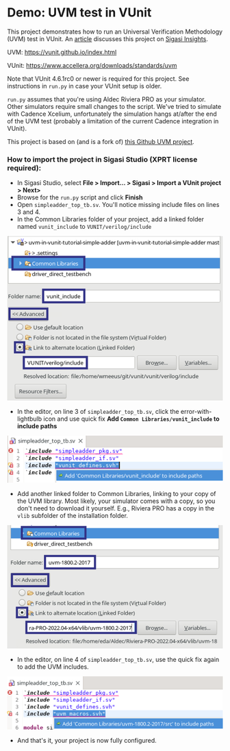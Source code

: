 # Demo: UVM test in VUnit

This project demonstrates how to run an Universal Verification
Methodology (UVM) test in VUnit. An
[article](https://insights.sigasi.com/tech/) discusses this project on
[Sigasi Insights](https://insights.sigasi.com/tech/).

UVM: https://vunit.github.io/index.html

VUnit: https://www.accellera.org/downloads/standards/uvm

Note that VUnit 4.6.1rc0 or newer is required for this project. See
instructions in `run.py` in case your VUnit setup is older.

`run.py` assumes that you're using Aldec Riviera PRO as your
simulator. Other simulators require small changes to the script. We've
tried to simulate with Cadence Xcelium, unfortunately the simulation
hangs at/after the end of the UVM test (probably a limitation of the
current Cadence integration in VUnit).

This project is based on (and is a fork of) [this Github UVM
project](https://github.com/naragece/uvm-testbench-tutorial-simple-adder).

### How to import the project in Sigasi Studio (XPRT license required):

* In Sigasi Studio, select **File > Import... > Sigasi > Import a VUnit project > Next>**
* Browse for the `run.py` script and click **Finish**
* Open `simpleadder_top_tb.sv`. You'll notice missing include files on lines 3 and 4.
* In the Common Libraries folder of your project, add a linked folder named `vunit_include` to `VUNIT/verilog/include`

![Add VUnit include folder to Common Libraries](img/uvmunit_linked1_plus.png?raw=true)
* In the editor, on line 3 of `simpleadder_top_tb.sv`, click the error-with-lightbulb icon and use quick fix **Add `Common Libraries/vunit_include` to include paths**

![Quick fix for VUnit includes](img/uvmunit_qf1.png?raw=true)
* Add another linked folder to Common Libraries, linking to your copy of the UVM library. Most likely, your simulator comes with a copy, so you don't need to download it yourself. E.g., Riviera PRO has a copy in the `vlib` subfolder of the installation folder.

![Add UVM library to Common Libraries](img/uvmunit_linked2_plus.png?raw=true)
* In the editor, on line 4 of `simpleadder_top_tb.sv`, use the quick fix again to add the UVM includes.

![Quick fix for UVM includes](img/uvmunit_qf2.png?raw=true)
* And that's it, your project is now fully configured.
